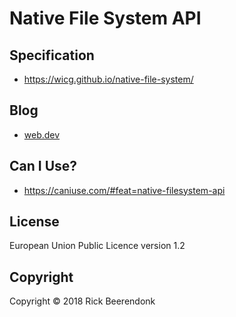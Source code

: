 # Native File System API

## Specification

- https://wicg.github.io/native-file-system/

## Blog

- [web.dev](https://web.dev/native-file-system/)

## Can I Use?

- https://caniuse.com/#feat=native-filesystem-api

## License

European Union Public Licence version 1.2

## Copyright

Copyright © 2018 Rick Beerendonk
